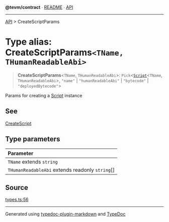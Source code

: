 **@tevm/contract** ∙ [README](../README.md) ∙ [API](../API.md)

***

[API](../API.md) > CreateScriptParams

# Type alias: CreateScriptParams`<TName, THumanReadableAbi>`

> **CreateScriptParams**\<`TName`, `THumanReadableAbi`\>: `Pick`\<[`Script`](Script.md)\<`TName`, `THumanReadableAbi`\>, `"name"` \| `"humanReadableAbi"` \| `"bytecode"` \| `"deployedBytecode"`\>

Params for creating a [Script](Script.md) instance

## See

[CreateScript](CreateScript.md)

## Type parameters

| Parameter |
| :------ |
| `TName` extends `string` |
| `THumanReadableAbi` extends readonly `string`[] |

## Source

[types.ts:56](https://github.com/evmts/tevm-monorepo/blob/main/packages/contract/src/types.ts#L56)

***
Generated using [typedoc-plugin-markdown](https://www.npmjs.com/package/typedoc-plugin-markdown) and [TypeDoc](https://typedoc.org/)

